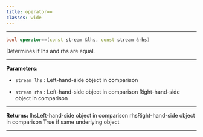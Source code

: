 ```yaml
---
title: operator==
classes: wide
---
```



---

```cpp
bool operator==(const stream &lhs, const stream &rhs)
```


Determines if lhs and rhs are equal. 


---
**Parameters:**

 - `stream lhs`
: Left-hand-side object in comparison 

 - `stream rhs`
: Left-hand-side object in comparison Right-hand-side object in comparison 


---
**Returns:** lhsLeft-hand-side object in comparison rhsRight-hand-side object in comparison True if same underlying object 

---
